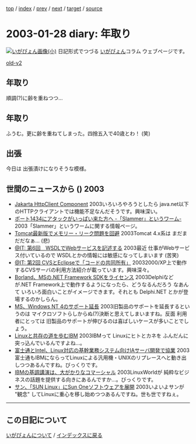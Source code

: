 [top](https://igapyon.github.io/diary/) 
 / [index](https://igapyon.github.io/diary/2003/index.html) 
 / [prev](https://igapyon.github.io/diary/2003/ig030124.html) 
 / [next](https://igapyon.github.io/diary/2003/ig030129.html) 
 / [target](https://igapyon.github.io/diary/2003/ig030128.html) 
 / [source](https://github.com/igapyon/diary/blob/gh-pages/2003/ig030128.html.src.md) 

2003-01-28 diary: 年取り
=====================================================================================================
[![いがぴょん画像(小)](https://igapyon.github.io/diary/images/iga200306s.jpg "いがぴょん")](https://igapyon.github.io/diary/memo/memoigapyon.html) 日記形式でつづる [いがぴょん](https://igapyon.github.io/diary/memo/memoigapyon.html)コラム ウェブページです。

[old-v2](ig030128-orig.html)

## 年取り

順調(?)に齢を重ねつつ…


## 年取り

ふうむ。更に齢を重ねてしまった。四捨五入で40歳とわ！ (笑)

## 出張

今日は 出張漬けになりそうな模様。

## 世間のニュースから () 2003

* [Jakarta HttpClient Component](http://jakarta.apache.org/commons/httpclient/)  2003いろいろやろうとしたら java.net以下のHTTPクライアントでは機能不足なんだそうです。興味深い。
* [ポート1434にアタックがいっぱい来た方へ -「Slammer」というワーム-](http://gigazine.net/News/html/lg/000854.htm)  2003「Slammer」というワームに関する情報ページ。
* [Tomcat最新版でメモリー・リーク問題を回避](http://itpro.nikkeibp.co.jp/free/NOS/NEWS/20030124/2/)  2003Tomcat 4.x系は まだまだだなぁ… (悲)
* [@IT: 第6回　WSDLでWebサービスを記述する](http://www.atmarkit.co.jp/fjava/rensai2/wbsrvic06/wbsrvic06_0.html)  2003最近 仕事がWebサービス付いているので WSDLとかの情報には敏感になってしまいます (苦笑)
* [@IT: 第2回 CVSとEclipseで「コードの共同所有」](http://www.atmarkit.co.jp/fjava/devs/xpd02/xpd02.html)  20032000/XP上で動作するCVSサーバの利用方法紹介が載っています。興味深々。
* [Borland、MSの.NET Framework SDKをライセンス](http://www.zdnet.co.jp/news/0301/28/nebt_01.html)  2003Delphiなどが.NET Framework上で動作するようになったら、どうなるんだろう なあんて いろいろ面白いことがイメージできます。それとも Delphi.NET とかが登場するのかしらん。
* [MS、Windows NT 4のサポート延長](http://www.zdnet.co.jp/news/0301/28/nebt_07.html)  2003旧製品のサポートを延長するというのは マイクロソフトらしからぬ(?)決断と思えてしまいますね。反面 利用者にとっては 旧製品のサポートが伸びるのは喜ばしいケースが多いことでしょう。
* [Linuxと共存の道を歩むIBM](http://www.zdnet.co.jp/enterprise/0301/24/epn17.html)  2003IBMって Linuxにヒトとカネを ふんだんに突っ込んでいるんですよね…。
* [富士通とIntel、Linux対応の基幹業務システム向けIAサーバ開発で協業](http://www.zdnet.co.jp/news/0301/24/njbt_01.html)  2003富士通もIBMにならってLinuxによる汎用機・UNIXのリプレースへと動き出しつつあるんですね。びっくりです。
* [IBMの基調講演は、大がかりなコマーシャル](http://www.zdnet.co.jp/enterprise/0301/24/epn11.html)  2003LinuxWorldが 純粋なビジネスの話題を提供する向きにあるんですか…。びっくりです。
* [サン、「SUN Linux」にSun Oneソフトウェアを展開](http://www.zdnet.co.jp/enterprise/0301/24/epn14.html)  2003いよいよサンが "観念" してLinuxに重心を移し始めつつあるんですね。世も世ですねぇ。

----------------------------------------------------------------------------------------------------

## この日記について
[いがぴょんについて](https://igapyon.github.io/diary/memo/memoigapyon.html) / [インデックスに戻る](https://igapyon.github.io/diary/idxall.html)
